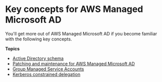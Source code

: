 # Key concepts for AWS Managed Microsoft AD<a name="ms_ad_key_concepts"></a>

You'll get more out of AWS Managed Microsoft AD if you become familiar with the following key concepts\.

**Topics**
+ [Active Directory schema](ms_ad_key_concepts_schema.md)
+ [Patching and maintenance for AWS Managed Microsoft AD](ms_ad_key_concepts_maintenance.md)
+ [Group Managed Service Accounts](ms_ad_key_concepts_gmsa.md)
+ [Kerberos constrained delegation](ms_ad_key_concepts_kerberos.md)